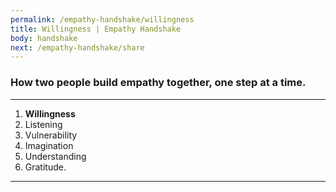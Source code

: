 ```yaml
---
permalink: /empathy-handshake/willingness
title: Willingness | Empathy Handshake
body: handshake
next: /empathy-handshake/share
---
```





### How two people build empathy together, one step at a time.

---

1. **Willingness**
2. Listening
3. Vulnerability
4. Imagination
5. Understanding
6. Gratitude.

---

